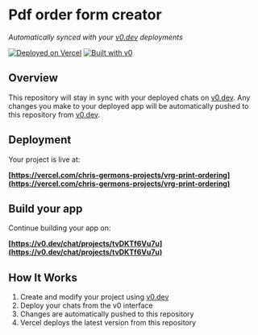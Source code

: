 # Pdf order form creator

*Automatically synced with your [v0.dev](https://v0.dev) deployments*

[![Deployed on Vercel](https://img.shields.io/badge/Deployed%20on-Vercel-black?style=for-the-badge&logo=vercel)](https://vercel.com/chris-germons-projects/vrg-print-ordering)
[![Built with v0](https://img.shields.io/badge/Built%20with-v0.dev-black?style=for-the-badge)](https://v0.dev/chat/projects/tvDKTf6Vu7u)

## Overview

This repository will stay in sync with your deployed chats on [v0.dev](https://v0.dev).
Any changes you make to your deployed app will be automatically pushed to this repository from [v0.dev](https://v0.dev).

## Deployment

Your project is live at:

**[https://vercel.com/chris-germons-projects/vrg-print-ordering](https://vercel.com/chris-germons-projects/vrg-print-ordering)**

## Build your app

Continue building your app on:

**[https://v0.dev/chat/projects/tvDKTf6Vu7u](https://v0.dev/chat/projects/tvDKTf6Vu7u)**

## How It Works

1. Create and modify your project using [v0.dev](https://v0.dev)
2. Deploy your chats from the v0 interface
3. Changes are automatically pushed to this repository
4. Vercel deploys the latest version from this repository